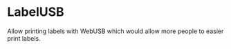# LabelUSB

Allow printing labels with WebUSB which would allow more people to easier print
labels.
